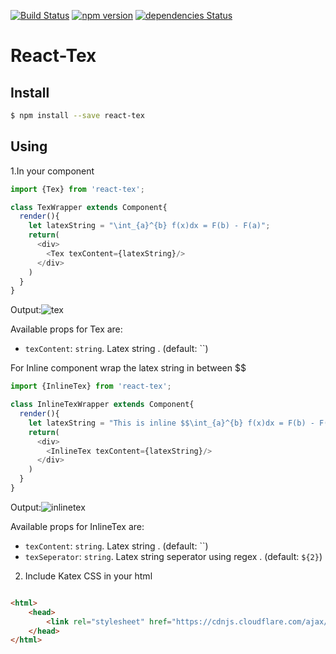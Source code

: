 
[![Build Status](https://travis-ci.org/dhruv004/React-Tex.svg?branch=master)](https://travis-ci.org/dhruv004/React-Tex)
[![npm version](https://badge.fury.io/js/react-tex.svg)](https://badge.fury.io/js/react-tex)
[![dependencies Status](https://david-dm.org/boennemann/badges/status.svg)](https://david-dm.org/boennemann/badges)


# React-Tex

## Install

```sh
$ npm install --save react-tex
```

## Using

1.In your component
```js
import {Tex} from 'react-tex';

class TexWrapper extends Component{
  render(){
    let latexString = "\int_{a}^{b} f(x)dx = F(b) - F(a)";
    return(
      <div>
        <Tex texContent={latexString}/>
      </div>
    )
  }
}
```
Output:![tex](https://cloud.githubusercontent.com/assets/17777371/24044786/bd8233ce-0b42-11e7-9a48-4abf6d90ed0e.png)

Available props for Tex are:

- `texContent`: `string`. Latex string . (default: ``)

For Inline component wrap the latex string in between $$
```js
import {InlineTex} from 'react-tex';

class InlineTexWrapper extends Component{
  render(){
    let latexString = "This is inline $$\int_{a}^{b} f(x)dx = F(b) - F(a)$$ latex string";
    return(
      <div>
        <InlineTex texContent={latexString}/>
      </div>
    )
  }
}
```
Output:![inlinetex](https://cloud.githubusercontent.com/assets/17777371/24044794/c554ccf6-0b42-11e7-8b06-9718fb0d19d3.png)

Available props for InlineTex are:

- `texContent`: `string`. Latex string . (default: ``)
- `texSeperator`: `string`. Latex string seperator using regex . (default: `${2}`)

2. Include Katex CSS in your html

```html

<html>
    <head>
        <link rel="stylesheet" href="https://cdnjs.cloudflare.com/ajax/libs/KaTeX/0.6.0/katex.min.css">
    </head>
</html>

```
